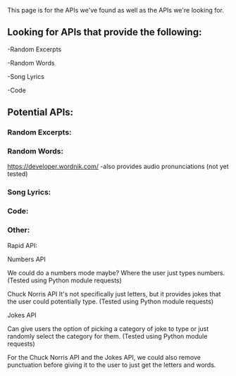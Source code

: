 This page is for the APIs we've found as well as the APIs we're looking for.
## Looking for APIs that provide the following:
-Random Excerpts

-Random Words

-Song Lyrics

-Code

## Potential APIs:
### Random Excerpts:

### Random Words:
https://developer.wordnik.com/ -also provides audio pronunciations (not yet tested)

### Song Lyrics:

### Code:

### Other:
Rapid API:

Numbers API

We could do a numbers mode maybe? Where the user just types numbers. (Tested using Python module requests)

Chuck Norris API
It's not specifically just letters, but it provides jokes that the user could potentially type. (Tested using Python module requests)

Jokes API

Can give users the option of picking a category of joke to type or just randomly select the category for them. (Tested using Python module requests)

For the Chuck Norris API and the Jokes API, we could also remove punctuation before giving it to the user to just get the letters and words.






